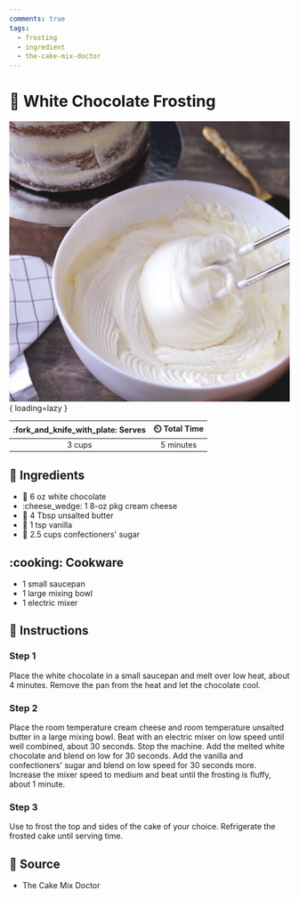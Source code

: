 ```yaml
---
comments: true
tags:
  - frosting
  - ingredient
  - the-cake-mix-doctor
---
```

# :cake: White Chocolate Frosting

![White Chocolate Frosting](../../assets/images/white-chocolate-frosting.jpg){ loading=lazy }

| :fork_and_knife_with_plate: Serves | :timer_clock: Total Time |
|:----------------------------------:|:-----------------------: |
| 3 cups | 5 minutes |

## :salt: Ingredients

- :chocolate_bar: 6 oz white chocolate
- :cheese_wedge: 1 8-oz pkg cream cheese
- :butter: 4 Tbsp unsalted butter
- :icecream: 1 tsp vanilla
- :candy: 2.5 cups confectioners' sugar

## :cooking: Cookware

- 1 small saucepan
- 1 large mixing bowl
- 1 electric mixer

## :pencil: Instructions

### Step 1

Place the white chocolate in a small saucepan and melt over low heat, about 4 minutes. Remove the pan from the heat and
let the chocolate cool.

### Step 2

Place the room temperature cream cheese and room temperature unsalted butter in a large mixing bowl. Beat with an
electric mixer on low speed until well combined, about 30 seconds. Stop the machine. Add the melted white chocolate and
blend on low for 30 seconds. Add the vanilla and confectioners' sugar and blend on low speed for 30 seconds more.
Increase the mixer speed to medium and beat until the frosting is fluffy, about 1 minute.

### Step 3

Use to frost the top and sides of the cake of your choice. Refrigerate the frosted cake until serving time.

## :link: Source

- The Cake Mix Doctor

